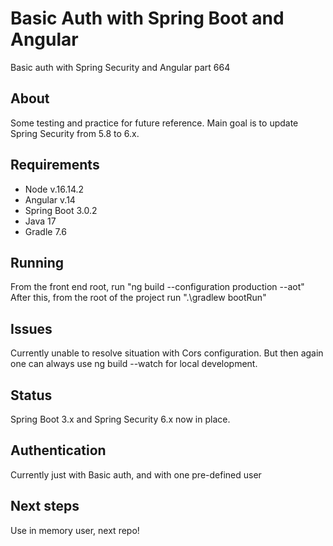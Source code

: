 # Basic Auth with Spring Boot and Angular
Basic auth with Spring Security and Angular part 664

## About
Some testing and practice for future reference. Main goal is to update Spring Security from 5.8 to 6.x.

## Requirements
- Node v.16.14.2
- Angular v.14
- Spring Boot 3.0.2
- Java 17
- Gradle 7.6

## Running
From the front end root, run "ng build --configuration production --aot"
After this, from the root of the project run ".\gradlew bootRun"

## Issues
Currently unable to resolve situation with Cors configuration. But then again one can always use ng build --watch for local development.

## Status
Spring Boot 3.x and Spring Security 6.x now in place. 

## Authentication
Currently just with Basic auth, and with one pre-defined user

## Next steps
Use in memory user, next repo!
